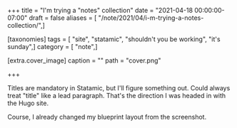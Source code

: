 +++
title = "I'm trying a \"notes\" collection"
date = "2021-04-18 00:00:00-07:00"
draft = false
aliases = [ "/note/2021/04/i-m-trying-a-notes-collection/",]

[taxonomies]
tags = [ "site", "statamic", "shouldn't you be working", "it's sunday",]
category = [ "note",]

[extra.cover_image]
caption = ""
path = "cover.png"

+++

Titles are mandatory in Statamic, but I'll figure something out. Could always
treat "title" like a lead paragraph. That's the direction I was headed in with
the Hugo site.

Course, I already changed my blueprint layout from the screenshot.